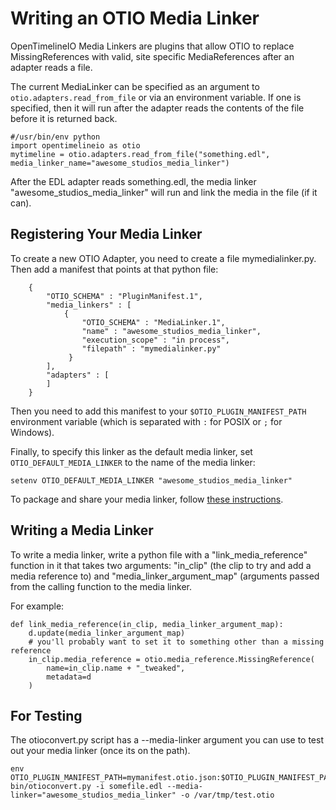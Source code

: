 # Writing an OTIO Media Linker

OpenTimelineIO Media Linkers are plugins that allow OTIO to replace MissingReferences with valid, site specific MediaReferences after an adapter reads a file.

The current MediaLinker can be specified as an argument to `otio.adapters.read_from_file` or via an environment variable.  If one is specified, then it will run after the adapter reads the contents of the file before it is returned back.

    #/usr/bin/env python
    import opentimelineio as otio
    mytimeline = otio.adapters.read_from_file("something.edl", media_linker_name="awesome_studios_media_linker")

After the EDL adapter reads something.edl, the media linker "awesome_studios_media_linker" will run and link the media in the file (if it can).


## Registering Your Media Linker
 
To create a new OTIO Adapter, you need to create a file mymedialinker.py. Then add a manifest that points at that python file:


        {
            "OTIO_SCHEMA" : "PluginManifest.1",
            "media_linkers" : [
                {
                    "OTIO_SCHEMA" : "MediaLinker.1",
                    "name" : "awesome_studios_media_linker",
                    "execution_scope" : "in process",
                    "filepath" : "mymedialinker.py"
                 }
            ],
            "adapters" : [
            ]
        }
          
Then you need to add this manifest to your `$OTIO_PLUGIN_MANIFEST_PATH` environment variable (which is separated with `:` for POSIX or `;` for Windows).

Finally, to specify this linker as the default media linker, set `OTIO_DEFAULT_MEDIA_LINKER` to the name of the media linker:

    setenv OTIO_DEFAULT_MEDIA_LINKER "awesome_studios_media_linker"

To package and share your media linker, follow [these instructions](write-an-adapter.html#packaging-and-sharing-custom-adapters).

## Writing a Media Linker
 
To write a media linker, write a python file with a "link_media_reference" function in it that takes two arguments: "in_clip" (the clip to try and add a media reference to) and "media_linker_argument_map" (arguments passed from the calling function to the media linker.

For example:

    def link_media_reference(in_clip, media_linker_argument_map):
        d.update(media_linker_argument_map)
        # you'll probably want to set it to something other than a missing reference
        in_clip.media_reference = otio.media_reference.MissingReference(
            name=in_clip.name + "_tweaked",
            metadata=d
        )

## For Testing

The otioconvert.py script has a --media-linker argument you can use to test out your media linker (once its on the path).

    env OTIO_PLUGIN_MANIFEST_PATH=mymanifest.otio.json:$OTIO_PLUGIN_MANIFEST_PATH bin/otioconvert.py -i somefile.edl --media-linker="awesome_studios_media_linker" -o /var/tmp/test.otio

